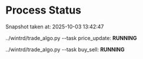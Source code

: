 # Process Status

Snapshot taken at: 2025-10-03 13:42:47

../wintrd/trade_algo.py --task price_update: **RUNNING**

../wintrd/trade_algo.py --task buy_sell: **RUNNING**

